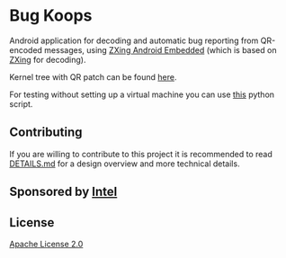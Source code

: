 # Bug Koops
Android application for decoding and automatic bug reporting from QR-encoded messages, using [ZXing Android Embedded][1] (which is based on [ZXing][2] for decoding).

Kernel tree with QR patch can be found [here][3].

For testing without setting up a virtual machine you can use [this][4] python script.

## Contributing
If you are willing to contribute to this project it is recommended to read [DETAILS.md][5] for a
design overview and more technical details.

## Sponsored by [Intel][6]

## License

[Apache License 2.0][7]

[1]: https://github.com/journeyapps/zxing-android-embedded
[2]: https://github.com/zxing/zxing/
[3]: https://github.com/links234/qr-linux-kernel
[4]: https://github.com/links234/py-qr-transfer
[5]: docs/DETAILS.md
[6]: http://www.intel.com
[7]: http://www.apache.org/licenses/LICENSE-2.0
